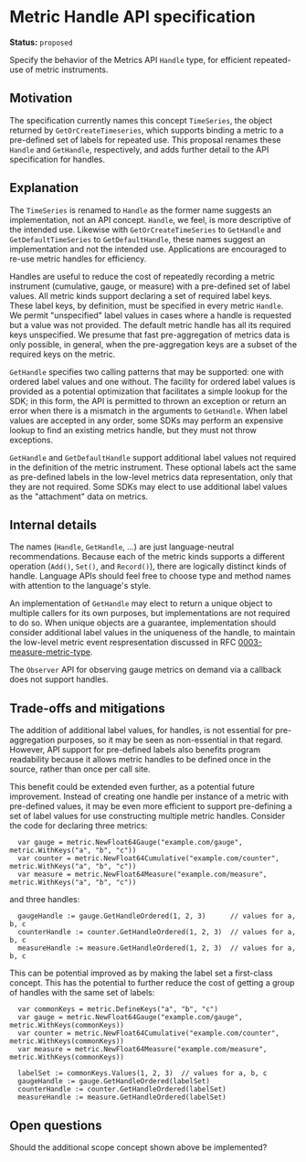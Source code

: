 # Metric Handle API specification

**Status:** `proposed`

Specify the behavior of the Metrics API `Handle` type, for efficient repeated-use of metric instruments.

## Motivation

The specification currently names this concept `TimeSeries`, the object returned by `GetOrCreateTimeseries`, which supports binding a metric to a pre-defined set of labels for repeated use.  This proposal renames these `Handle` and `GetHandle`, respectively, and adds further detail to the API specification for handles.  

## Explanation

The `TimeSeries` is renamed to `Handle` as the former name suggests an implementation, not an API concept. `Handle`, we feel, is more descriptive of the intended use.  Likewise with `GetOrCreateTimeSeries` to `GetHandle` and `GetDefaultTimeSeries` to `GetDefaultHandle`, these names suggest an implementation and not the intended use.	Applications are encouraged to re-use metric handles for efficiency.

Handles are useful to reduce the cost of repeatedly recording a metric instrument (cumulative, gauge, or measure) with a pre-defined set of label values.  All metric kinds support declaring a set of required label keys.  These label keys, by definition, must be specified in every metric `Handle`.  We permit "unspecified" label values in cases where a handle is requested but a value was not provided.  The default metric handle has all its required keys unspecified.  We presume that fast pre-aggregation of metrics data is only possible, in general, when the pre-aggregation keys are a subset of the required keys on the metric.

`GetHandle` specifies two calling patterns that may be supported: one with ordered label values and one without.  The facility for ordered label values is provided as a potential optimization that facilitates a simple lookup for the SDK; in this form, the API is permitted to thrown an exception or return an error when there is a mismatch in the arguments to `GetHandle`.  When label values are accepted in any order, some SDKs may perform an expensive lookup to find an existing metrics handle, but they must not throw exceptions.

`GetHandle` and `GetDefaultHandle` support additional label values not required in the definition of the metric instrument.  These optional labels act the same as pre-defined labels in the low-level metrics data representation, only that they are not required.  Some SDKs may elect to use additional label values as the "attachment" data on metrics.

## Internal details

The names (`Handle`, `GetHandle`, ...) are just language-neutral recommendations.  Because each of the metric kinds supports a different operation (`Add()`, `Set()`, and `Record()`), there are logically distinct kinds of handle.  Language APIs should feel free to choose type and method names with attention to the language's style.

An implementation of `GetHandle` may elect to return a unique object to multiple callers for its own purposes, but implementations are not required to do so.  When unique objects are a guarantee, implementation should consider additional label values in the uniqueness of the handle, to maintain the low-level metric event respresentation discussed in RFC [0003-measure-metric-type](./0003-measure-metric-tuype.md).

The `Observer` API for observing gauge metrics on demand via a callback does not support handles.

## Trade-offs and mitigations

The addition of additional label values, for handles, is not essential for pre-aggregation purposes, so it may be seen as non-essential in that regard.  However, API support for pre-defined labels also benefits program readability because it allows metric handles to be defined once in the source, rather than once per call site.

This benefit could be extended even further, as a potential future improvement. Instead of creating one handle per instance of a metric with pre-defined values, it may be even more efficient to support pre-defining a set of label values for use constructing multiple metric handles.  Consider the code for declaring three metrics:

```
  var gauge = metric.NewFloat64Gauge("example.com/gauge", metric.WithKeys("a", "b", "c"))
  var counter = metric.NewFloat64Cumulative("example.com/counter", metric.WithKeys("a", "b", "c"))
  var measure = metric.NewFloat64Measure("example.com/measure", metric.WithKeys("a", "b", "c"))
```

and three handles:

```
  gaugeHandle := gauge.GetHandleOrdered(1, 2, 3)      // values for a, b, c
  counterHandle := counter.GetHandleOrdered(1, 2, 3)  // values for a, b, c
  measureHandle := measure.GetHandleOrdered(1, 2, 3)  // values for a, b, c
```

This can be potential improved as by making the label set a first-class concept.  This has the potential to further reduce the cost of getting a group of handles with the same set of labels:

```
  var commonKeys = metric.DefineKeys("a", "b", "c")
  var gauge = metric.NewFloat64Gauge("example.com/gauge", metric.WithKeys(commonKeys))
  var counter = metric.NewFloat64Cumulative("example.com/counter", metric.WithKeys(commonKeys))
  var measure = metric.NewFloat64Measure("example.com/measure", metric.WithKeys(commonKeys))

  labelSet := commonKeys.Values(1, 2, 3)  // values for a, b, c
  gaugeHandle := gauge.GetHandleOrdered(labelSet)
  counterHandle := counter.GetHandleOrdered(labelSet)
  measureHandle := measure.GetHandleOrdered(labelSet)
```

## Open questions

Should the additional scope concept shown above be implemented?
